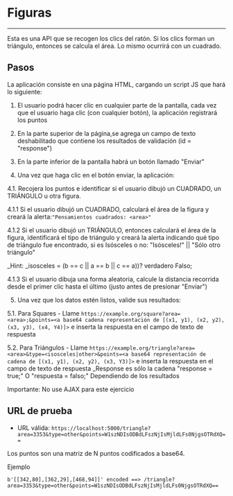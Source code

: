 # Figuras
---

Esta es una API que se recogen los clics del ratón. Si los clics forman un triángulo, entonces se calcula el área. Lo mismo ocurrirá con un cuadrado.

## Pasos

La aplicación consiste en una página HTML, cargando un script JS que hará lo siguiente:

1. El usuario podrá hacer clic en cualquier parte de la pantalla, cada vez que el usuario haga clic (con cualquier botón), la aplicación registrará los puntos

2. En la parte superior de la página,se agrega un campo de texto deshabilitado que contiene los resultados de validación (id = "response")

3. En la parte inferior de la pantalla habrá un botón llamado "Enviar"

4. Una vez que haga clic en el botón enviar, la aplicación:

4.1. Recojera los puntos e identificar si el usuario dibujó un CUADRADO, un TRIÁNGULO u otra figura.

4.1.1 Si el usuario dibujó un CUADRADO, calculará el área de la figura y creará la alerta:```"Pensamientos cuadrados: <area>"```

4.1.2 Si el usuario dibujó un TRIÁNGULO, entonces calculará el área de la figura, identificará el tipo de triángulo y creará la alerta indicando qué tipo de triángulo fue encontrado, si es Isósceles o no: "Isósceles!" || "Sólo otro triángulo"

_Hint: _isosceles = (b == c || a == b || c == a))? verdadero Falso;

4.1.3 Si el usuario dibuja una forma aleatoria, calcule la distancia recorrida desde el primer clic hasta el último (justo antes de presionar "Enviar")

5. Una vez que los datos estén listos, valide sus resultados:

5.1. Para Squares - Llame ```https://example.org/square?area=<area>;&points=<a base64 cadena representación de [(x1, y1), (x2, y2), (x3, y3), (x4, Y4)]>``` e inserta la respuesta en el campo de texto de respuesta

5.2. Para Triángulos - Llame ```https://example.org/triangle?area=<area>&type=<isosceles|other>&points=<a base64 representación de cadena de [(x1, y1), (x2, y2), (x3, Y3)]>``` e inserta la respuesta en el campo de texto de respuesta _Response es sólo la cadena "response = true;" O "respuesta = falso;" Dependiendo de los resultados

Importante: No use AJAX para este ejercicio

## URL de prueba

* URL válida: `https://localhost:5000/triangle?area=3353&type=other&points=W1szNDIsODBdLFszNjIsMjldLFs0NjgsOTRdXQ==`

Los puntos son una matriz de N puntos codificados a base64. 

Ejemplo

`b'[[342,80],[362,29],[468,94]]' encoded ==> /triangle?area=3353&type=other&points=W1szNDIsODBdLFszNjIsMjldLFs0NjgsOTRdXQ==`